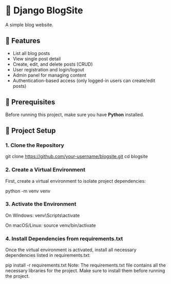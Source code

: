 # 📝 Django BlogSite

A simple blog website.


## 🚀 Features

- List all blog posts
- View single post detail
- Create, edit, and delete posts (CRUD)
- User registration and login/logout
- Admin panel for managing content
- Authentication-based access (only logged-in users can create/edit posts)


## 🔧 Prerequisites

Before running this project, make sure you have **Python** installed.


## 📂 Project Setup

### 1. Clone the Repository
git clone https://github.com/your-username/blogsite.git
cd blogsite

### 2. Create a Virtual Environment
First, create a virtual environment to isolate project dependencies:

python -m venv venv


### 3. Activate the Environment

On Windows:
venv\Scripts\activate

On macOS/Linux:
source venv/bin/activate

### 4. Install Dependencies from requirements.txt
Once the virtual environment is activated, install all necessary dependencies listed in requirements.txt:

pip install -r requirements.txt
Note: The requirements.txt file contains all the necessary libraries for the project. Make sure to install them before running the project.
